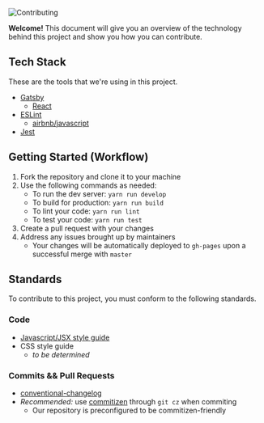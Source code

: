 ![Contributing](https://user-images.githubusercontent.com/986543/36174895-91811afc-10c2-11e8-9258-f5c489fc657a.png)

__Welcome!__ This document will give you an overview of the technology behind this project and show you how you can contribute.

## Tech Stack
These are the tools that we're using in this project.
* [Gatsby](https://www.gatsbyjs.org/docs/)
	* [React](https://reactjs.org/docs/hello-world.html)
* [ESLint](https://eslint.org/docs/user-guide/getting-started)
	* [airbnb/javascript](https://github.com/airbnb/javascript)
* [Jest](https://facebook.github.io/jest/docs/en/getting-started.html)

## Getting Started (Workflow)
1. Fork the repository and clone it to your machine
2. Use the following commands as needed:
   - To run the dev server: `yarn run develop`
   - To build for production: `yarn run build`
   - To lint your code: `yarn run lint`
   - To test your code: `yarn run test`
4. Create a pull request with your changes
5. Address any issues brought up by maintainers
   - Your changes will be automatically deployed to `gh-pages` upon a successful merge with `master`

## Standards
To contribute to this project, you must conform to the following standards.
### Code
* [Javascript/JSX style guide](https://github.com/airbnb/javascript)
* CSS style guide
	* _to be determined_

### Commits && Pull Requests
* [conventional-changelog](https://github.com/angular/angular.js/blob/master/DEVELOPERS.md#-git-commit-guidelines)
* _Recommended:_ use [commitizen](https://github.com/commitizen/cz-cli) through `git cz` when commiting
	* Our repository is preconfigured to be commitizen-friendly
